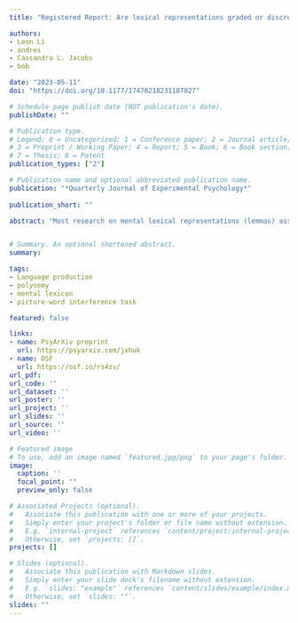 ```yaml
---
title: "Registered Report: Are lexical representations graded or discrete?"

authors:
- Leon Li
- andres
- Cassandra L. Jacobs
- bob

date: "2023-05-11"
doi: "https://doi.org/10.1177/17470218231187027"

# Schedule page publish date (NOT publication's date).
publishDate: ""

# Publication type.
# Legend: 0 = Uncategorized; 1 = Conference paper; 2 = Journal article;
# 3 = Preprint / Working Paper; 4 = Report; 5 = Book; 6 = Book section;
# 7 = Thesis; 8 = Patent
publication_types: ["2"]

# Publication name and optional abbreviated publication name.
publication: "*Quarterly Journal of Experimental Psychology*" 
 
publication_short: ""

abstract: "Most research on mental lexical representations (lemmas) assumes they are discrete and correspond in number to a word’s number of distinct meanings. Thus, homophones (bat), whose meanings are unrelated, have separate lemmas for each meaning (one for baseball bat, another for flying bat), whereas polysemes (paper), whose senses are related, have shared lemmas (the same lemma for printer paper and term paper). However, most aspects of cognition are thought to be graded, not discrete; could lemmas be graded too? We conducted a preregistered picture-word interference study with pictures of words whose meanings ranged from unrelated (homophones) to very related (regular polysemes). Whereas semantic competitors to picture names slow picture naming, semantic competitors to non-depicted meanings of homophones facilitate naming, suggesting distinct lemmas for homophones’ meanings (Cutting & Ferreira, 1999). We predicted that competitors to non-depicted senses of polysemes would slow naming, since polysemes’ depicted and non-depicted senses presumably share a lemma. Crucially, we aimed to examine the transition from facilitation to inhibition: two groupings (where competitors to non-depicted senses led to facilitation for words with two lemmas but inhibition for words with one lemma) would imply that lemmas are indeed discrete. But a transition that varies continuously by sense relatedness would imply that lemmas are graded. Unexpectedly, competitors to non-depicted senses of both homophones and polysemes facilitated naming. Although these results do not indicate whether lemmas are graded or discrete, they do inform a longstanding question on the nature of polysemes, supporting a multiple-lemma (vs. core-lemma) account."


# Summary. An optional shortened abstract.
summary:

tags:
- Language production
- polysemy
- mental lexicon
- picture-word interference task

featured: false

links:
- name: PsyArXiv preprint
  url: https://psyarxiv.com/jxhuk
- name: OSF
  url: https://osf.io/rs4zv/
url_pdf: 
url_code: ''
url_dataset: ''
url_poster: ''
url_project: ''
url_slides: ''
url_source: ''
url_video: ''

# Featured image
# To use, add an image named `featured.jpg/png` to your page's folder. 
image:
  caption: ''
  focal_point: ""
  preview_only: false

# Associated Projects (optional).
#   Associate this publication with one or more of your projects.
#   Simply enter your project's folder or file name without extension.
#   E.g. `internal-project` references `content/project/internal-project/index.md`.
#   Otherwise, set `projects: []`.
projects: []

# Slides (optional).
#   Associate this publication with Markdown slides.
#   Simply enter your slide deck's filename without extension.
#   E.g. `slides: "example"` references `content/slides/example/index.md`.
#   Otherwise, set `slides: ""`.
slides: ""
---
```


